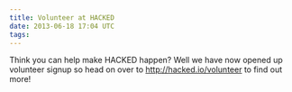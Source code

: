 ```yaml
---
title: Volunteer at HACKED
date: 2013-06-18 17:04 UTC
tags:
---
```


Think you can help make HACKED happen? Well we have now opened up volunteer signup so head on over to <a href="http://hacked.io/volunteer">http://hacked.io/volunteer</a> to find out more!
